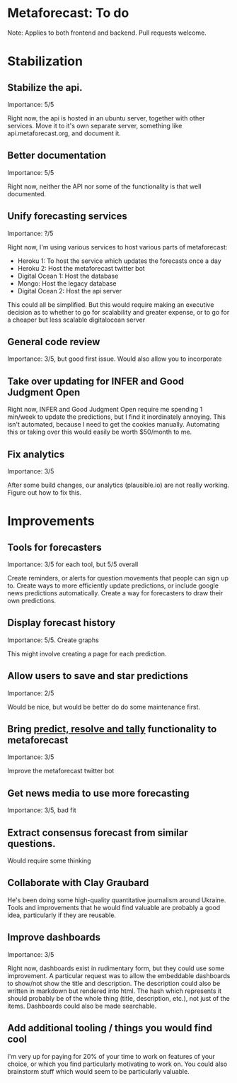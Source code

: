 Metaforecast: To do
===================

Note: Applies to both frontend and backend. Pull requests welcome.

# Stabilization

## Stabilize the api.
Importance: 5/5

Right now, the api is hosted in an ubuntu server, together with other services. Move it to it's own separate server, something like api.metaforecast.org, and document it. 

## Better documentation
Importance: 5/5

Right now, neither the API nor some of the functionality is that well documented. 

## Unify forecasting services
Importance: ?/5

Right now, I'm using various services to host various parts of metaforecast:
- Heroku 1: To host the service which updates the forecasts once a day
- Heroku 2: Host the metaforecast twitter bot
- Digital Ocean 1: Host the database
- Mongo: Host the legacy database
- Digital Ocean 2: Host the api server

This could all be simplified. But this would require making an executive decision as to whether to go for scalability and greater expense, or to go for a cheaper but less scalable digitalocean server

## General code review
Importance: 3/5, but good first issue. Would also allow you to incorporate 

## Take over updating for INFER and Good Judgment Open
Right now, INFER and Good Judgment Open require me spending 1 min/week to update the predictions, but I find it inordinately annoying. This isn't automated, because I need to get the cookies manually. Automating this or taking over this would easily be worth $50/month to me.

## Fix analytics
Importance: 3/5

After some build changes, our analytics (plausible.io) are not really working. Figure out how to fix this.

# Improvements

## Tools for forecasters
Importance: 3/5 for each tool, but 5/5 overall

Create reminders, or alerts for question movements that people can sign up to. Create ways to more efficiently update predictions, or include google news predictions automatically. Create a way for forecasters to draw their own predictions.

## Display forecast history
Importance: 5/5. 
Create graphs 

This might involve creating a page for each prediction.

## Allow users to save and star predictions
Importance: 2/5

Would be nice, but would be better do do some maintenance first.

## Bring [predict, resolve and tally](https://github.com/NunoSempere/PredictResolveTally) functionality to metaforecast
Importance: 3/5

Improve the metaforecast twitter bot

## Get news media to use more forecasting
Importance: 3/5, bad fit

## Extract consensus forecast from similar questions.
Would require some thinking

## Collaborate with Clay Graubard
He's been doing some high-quality quantitative journalism around Ukraine. Tools and improvements that he would find valuable are probably a good idea, particularly if they are reusable.

## Improve dashboards
Importance: 3/5

Right now, dashboards exist in rudimentary form, but they could use some improvement. A particular request was to allow the embeddable dashboards to show/not show the title and description. The description could also be written in markdown but rendered into html. The hash which represents it should probably be of the whole thing (title, description, etc.), not just of the items. Dashboards could also be made searchable.

## Add additional tooling / things you would find cool
I'm very up for paying for 20% of your time to work on features of your choice, or which you find particularly motivating to work on. You could also brainstorm stuff which would seem to be particularly valuable.

